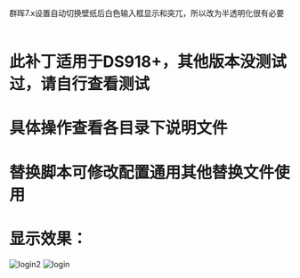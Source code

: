 群晖7.x设置自动切换壁纸后白色输入框显示和突兀，所以改为半透明化很有必要 <br>
<br>
# 此补丁适用于DS918+，其他版本没测试过，请自行查看测试<br>
# 具体操作查看各目录下说明文件<br>
# 替换脚本可修改配置通用其他替换文件使用
# 显示效果： <br>
![login2](https://user-images.githubusercontent.com/29589598/190339149-bd36ddc3-4a0b-4e2f-a87c-294d5ebd759a.png)
![login](https://user-images.githubusercontent.com/29589598/190339177-d97db048-71d4-4b62-a228-b9140cbc9236.png)

